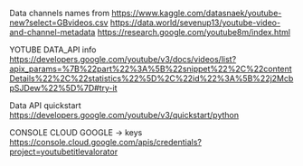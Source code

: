 Data channels names from
https://www.kaggle.com/datasnaek/youtube-new?select=GBvideos.csv
https://data.world/sevenup13/youtube-video-and-channel-metadata
https://research.google.com/youtube8m/index.html

YOTUBE DATA_API info
https://developers.google.com/youtube/v3/docs/videos/list?apix_params=%7B%22part%22%3A%5B%22snippet%22%2C%22contentDetails%22%2C%22statistics%22%5D%2C%22id%22%3A%5B%22j2McbpSJDew%22%5D%7D#try-it

Data API quickstart
https://developers.google.com/youtube/v3/quickstart/python

CONSOLE CLOUD GOOGLE -> keys
https://console.cloud.google.com/apis/credentials?project=youtubetitlevalorator
